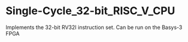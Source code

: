 # Single-Cycle_32-bit_RISC_V_CPU
Implements the 32-bit RV32I instruction set. Can be run on the Basys-3 FPGA
